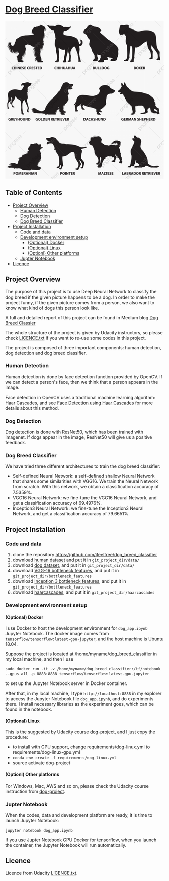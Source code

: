 # [Dog Breed Classifier](https://github.com/ifeelfree/dog_breed_classifier) 
![](dog_breed.jpg)

## Table of Contents
  * [Project Overview](#project-overview)
    + [Human Detection](#human-detection)
    + [Dog Detection](#dog-detection)
    + [Dog Breed Classifier](#dog-breed-classifier)
  * [Project Installation](#project-installation)
    + [Code and data](#code-and-data)
    + [Development environment setup](#development-environment-setup)
      - [(Optional) Docker](#-optional--docker)
      - [(Optional) Linux](#-optional--linux)
      - [(Optionl) Other platforms](#-optionl--other-platforms)
    + [Jupter Notebook](#jupter-notebook)
  * [Licence](#licence)

 


## Project Overview

The purpose of this project is to use Deep Neural Network to classify the dog breed if the given picture happens to be a dog. In order to make the project funny, if the given picture comes from a person, we also want to know what kind of dogs this person look like. 

A full and detailed report of this project can be found in Medium blog [Dog Breed Classier](https://majianglin2003.medium.com/dog-breed-classier-26977185f5e0)

The whole structure of the project is given by Udacity instructors, so please check [LICENCE.txt](LICENCE.txt) if you want to re-use some codes in this project. 

The project is composed of three important components: human detection, dog detection and dog breed classifier. 

### Human Detection 

Human detection is done by face detection function provided by OpenCV. If we can detect a person's face, then we think that a person appears in the image.  

Face detection in OpenCV uses a traditional machine learning algorithm: Haar Cascades, and see [Face Detection using Haar Cascades](https://opencv-python-tutroals.readthedocs.io/en/latest/py_tutorials/py_objdetect/py_face_detection/py_face_detection.html) for more details about this method.  


### Dog Detection 

Dog detection is done with ResNet50, which has been trained with imagenet. If dogs appear in the image, ResNet50 will give us a positive feedback. 


### Dog Breed Classifier 

We have tried three different architectures to train the dog breed classifier:
- Self-defined Neural Network: a self-defined shallow Neural Network that shares some similarities with VGG16. We train the Neural Network from scratch. With this network, we obtain a classification accuracy of 7.5359%. 
- VGG16 Neural Network: we fine-tune the VGG16 Neural Network, and get a classification accuracy of 69.4976%. 
- Inception3 Neural Network: we fine-tune the Inception3 Neural Network, and get a classification accuracy of 79.6651%. 
 
## Project Installation 

### Code and data
1. clone the repository https://github.com/ifeelfree/dog_breed_classifier
2. download [human dataset](https://s3-us-west-1.amazonaws.com/udacity-aind/dog-project/lfw.zip) and put it in `git_project_dir/data/`
3. download [dog dataset](https://s3-us-west-1.amazonaws.com/udacity-aind/dog-project/dogImages.zip), and put it in `git_project_dir/data/`
4. download [VGG-16 bottleneck features](https://s3-us-west-1.amazonaws.com/udacity-aind/dog-project/DogVGG16Data.npz), and put it in `git_project_dir/bottleneck_features`
5. download [Inception 3 bottleneck features](https://s3-us-west-1.amazonaws.com/udacity-aind/dog-project/DogVGG16Data.npz), and put it in `git_project_dir/bottleneck_features`
6. download [haarcascades](https://github.com/opencv/opencv/blob/master/data/haarcascades/haarcascade_frontalface_alt.xml), and put it in `git_project_dir/haarcascades`

### Development environment setup
#### (Optional) Docker
 
I use Docker to host the development environment for `dog_app.ipynb` Jupyter Notebook. The docker image comes from `tensorflow/tensorflow:latest-gpu-jupyter`, and the host machine is Ubuntu 18.04. 

Suppose the project is located at /home/myname/dog_breed_classifier in my local machine, and then I use 

```
sudo docker run -it -v /home/myname/dog_breed_classifier:/tf/notebook --gpus all -p 8888:8888 tensorflow/tensorflow:latest-gpu-jupyter
```

to set up the Jupyter Notebook server in Docker container. 

After that, in my local machine, I type `http://localhost:8888` in my explorer to access the Jupyter Notebook file `dog_app.ipynb`, and do experiments there. I install necessary libraries as the experiment goes, which can be found in the notebook. 

 

#### (Optional) Linux
This is the suggested by Udacity course [dog-project](https://github.com/udacity/dog-project), and I just copy the procedure:
- to install with GPU support, change requirements/dog-linux.yml to requirements/dog-linux-gpu.yml
- `conda env create -f requirements/dog-linux.yml`
- source activate dog-project


#### (Optionl) Other platforms
For Windows, Mac, AWS and so on, please check the Udacity course instruction from [dog-project](https://github.com/udacity/dog-project). 
 
 
### Jupter Notebook

When the codes, data and development platform are ready, it is time to launch Jupyter Notebook:

```jupyter notebook dog_app.ipynb```

If you use Jupter Notebook GPU Docker for tensorflow, when you launch the container, the Jupyter Notebook will run automatically. 

## Licence

Licence from Udacity [LICENCE.txt](LICENCE.txt). 